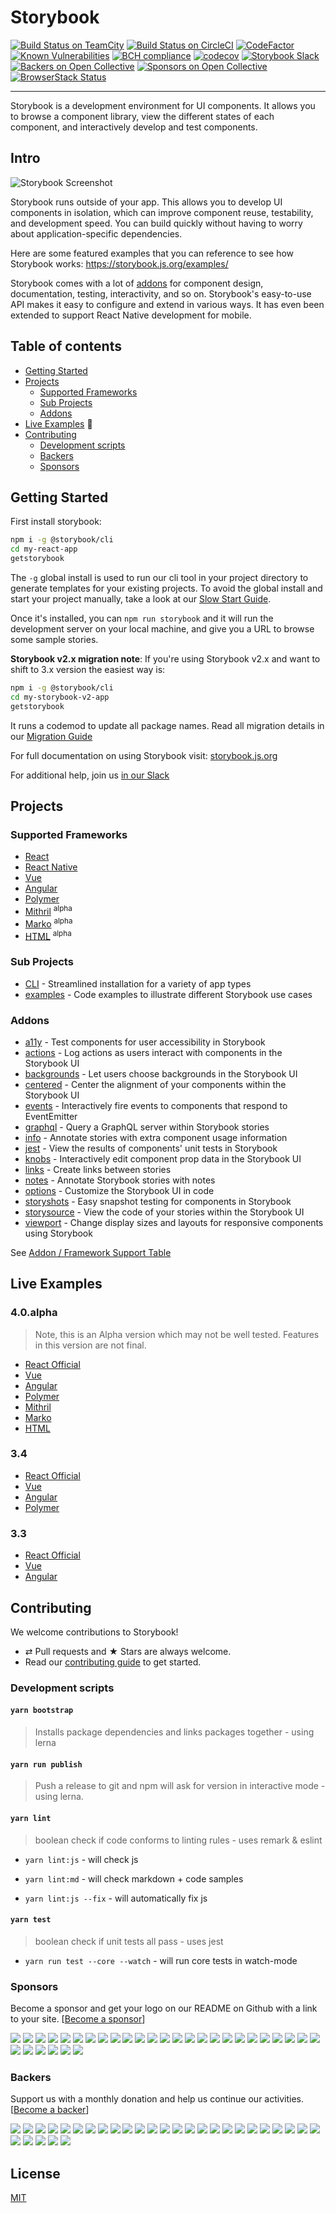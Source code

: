 # Storybook

[![Build Status on TeamCity](https://teamcity.jetbrains.com/app/rest/builds/buildType:OpenSourceProjects_Storybook_Build_2/statusIcon.svg)](https://teamcity.jetbrains.com/viewType.html?buildTypeId=OpenSourceProjects_Storybook_Build_2&branch_OpenSourceProjects_Storybook=%3Cdefault%3E&tab=buildTypeStatusDiv)
[![Build Status on CircleCI](https://circleci.com/gh/storybooks/storybook.svg?style=shield)](https://circleci.com/gh/storybooks/storybook)
[![CodeFactor](https://www.codefactor.io/repository/github/storybooks/storybook/badge)](https://www.codefactor.io/repository/github/storybooks/storybook)
[![Known Vulnerabilities](https://snyk.io/test/github/storybooks/storybook/badge.svg)](https://snyk.io/test/github/storybooks/storybook)
[![BCH compliance](https://bettercodehub.com/edge/badge/storybooks/storybook)](https://bettercodehub.com/results/storybooks/storybook) [![codecov](https://codecov.io/gh/storybooks/storybook/branch/master/graph/badge.svg)](https://codecov.io/gh/storybooks/storybook)
[![Storybook Slack](https://now-examples-slackin-rrirkqohko.now.sh/badge.svg)](https://now-examples-slackin-rrirkqohko.now.sh/)
[![Backers on Open Collective](https://opencollective.com/storybook/backers/badge.svg)](#backers) [![Sponsors on Open Collective](https://opencollective.com/storybook/sponsors/badge.svg)](#sponsors)
[![BrowserStack Status](https://www.browserstack.com/automate/badge.svg?badge_key=<badge_key>)](https://www.browserstack.com/automate/public-build/<badge_key>)

* * *

Storybook is a development environment for UI components.
It allows you to browse a component library, view the different states of each component, and interactively develop and test components.

## Intro

![Storybook Screenshot](app/react/docs/demo.gif)

Storybook runs outside of your app. This allows you to develop UI components in isolation, which can improve component reuse, testability, and development speed. You can build quickly without having to worry about application-specific dependencies.

Here are some featured examples that you can reference to see how Storybook works: <https://storybook.js.org/examples/>

Storybook comes with a lot of [addons](https://storybook.js.org/addons/introduction/) for component design, documentation, testing, interactivity, and so on. Storybook's easy-to-use API makes it easy to configure and extend in various ways. It has even been extended to support React Native development for mobile.

## Table of contents

-   [Getting Started](#getting-started)
-   [Projects](#projects)
    -   [Supported Frameworks](#supported-frameworks)
    -   [Sub Projects](#sub-projects)
    -   [Addons](#addons)
-   [Live Examples](#live-examples) 💪
-   [Contributing](#contributing)
    -   [Development scripts](#development-scripts)
    -   [Backers](#backers)
    -   [Sponsors](#sponsors)

## Getting Started

First install storybook:

```sh
npm i -g @storybook/cli
cd my-react-app
getstorybook
```

The `-g` global install is used to run our cli tool in your project directory to generate templates for your existing projects. To avoid the global install and start your project manually, take a look at our [Slow Start Guide](https://storybook.js.org/basics/slow-start-guide/).

Once it's installed, you can `npm run storybook` and it will run the development server on your local machine, and give you a URL to browse some sample stories.

**Storybook v2.x migration note**: If you're using Storybook v2.x and want to shift to 3.x version the easiest way is:

```sh
npm i -g @storybook/cli
cd my-storybook-v2-app
getstorybook
```

It runs a codemod to update all package names. Read all migration details in our [Migration Guide](MIGRATION.md)

For full documentation on using Storybook visit: [storybook.js.org](https://storybook.js.org)

For additional help, join us [in our Slack](https://now-examples-slackin-rrirkqohko.now.sh/)

## Projects

### Supported Frameworks

-   [React](app/react)
-   [React Native](app/react-native)
-   [Vue](app/vue)
-   [Angular](app/angular)
-   [Polymer](app/polymer)
-   [Mithril](app/mithril) <sup>alpha</sup>
-   [Marko](app/marko) <sup>alpha</sup>
-   [HTML](app/html) <sup>alpha</sup>

### Sub Projects

-   [CLI](lib/cli) - Streamlined installation for a variety of app types
-   [examples](examples) - Code examples to illustrate different Storybook use cases

### Addons

-   [a11y](addons/a11y/) - Test components for user accessibility in Storybook
-   [actions](addons/actions/) - Log actions as users interact with components in the Storybook UI
-   [backgrounds](addons/backgrounds/) - Let users choose backgrounds in the Storybook UI
-   [centered](addons/centered/) - Center the alignment of your components within the Storybook UI
-   [events](addons/events/) - Interactively fire events to components that respond to EventEmitter
-   [graphql](addons/graphql/) - Query a GraphQL server within Storybook stories
-   [info](addons/info/) - Annotate stories with extra component usage information
-   [jest](addons/jest/) - View the results of components' unit tests in Storybook
-   [knobs](addons/knobs/) - Interactively edit component prop data in the Storybook UI
-   [links](addons/links/) - Create links between stories
-   [notes](addons/notes/) - Annotate Storybook stories with notes
-   [options](addons/options/) - Customize the Storybook UI in code
-   [storyshots](addons/storyshots/) - Easy snapshot testing for components in Storybook
-   [storysource](addons/storysource/) - View the code of your stories within the Storybook UI
-   [viewport](addons/viewport/) - Change display sizes and layouts for responsive components using Storybook

See [Addon / Framework Support Table](ADDONS_SUPPORT.md)

## Live Examples

### 4.0.alpha
> Note, this is an Alpha version which may not be well tested. Features in this version are not final.

- [React Official](https://storybooks-official.netlify.com)
- [Vue](https://storybooks-vue.netlify.com/)
- [Angular](https://storybooks-angular.netlify.com/)
- [Polymer](https://storybooks-polymer.netlify.com/)
- [Mithril](https://storybooks-mithril.netlify.com/)
- [Marko](https://storybooks-marko.netlify.com/)
- [HTML](https://storybooks-html.netlify.com/)

### 3.4
- [React Official](https://release-3-4--storybooks-official.netlify.com)
- [Vue](https://release-3-4--storybooks-vue.netlify.com/)
- [Angular](https://release-3-4--storybooks-angular.netlify.com/)
- [Polymer](https://release-3-4--storybooks-polymer.netlify.com/)

### 3.3
- [React Official](https://release-3-3--storybooks-official.netlify.com)
- [Vue](https://release-3-3--storybooks-vue.netlify.com/)
- [Angular](https://release-3-3--storybooks-angular.netlify.com/)

## Contributing

We welcome contributions to Storybook!

-   ⇄ Pull requests and ★ Stars are always welcome.
-   Read our [contributing guide](CONTRIBUTING.md) to get started.

### Development scripts

#### `yarn bootstrap`

> Installs package dependencies and links packages together - using lerna

#### `yarn run publish`

> Push a release to git and npm
> will ask for version in interactive mode - using lerna.

#### `yarn lint`

> boolean check if code conforms to linting rules - uses remark & eslint

-   `yarn lint:js` - will check js
-   `yarn lint:md` - will check markdown + code samples

-   `yarn lint:js --fix` - will automatically fix js

#### `yarn test`

> boolean check if unit tests all pass - uses jest

-   `yarn run test --core --watch` - will run core tests in watch-mode

### Sponsors

Become a sponsor and get your logo on our README on Github with a link to your site. \[[Become a sponsor](https://opencollective.com/storybook#sponsor)]

<a href="https://opencollective.com/storybook/sponsor/0/website" target="_blank"><img src="https://opencollective.com/storybook/sponsor/0/avatar.svg"></a>
<a href="https://opencollective.com/storybook/sponsor/1/website" target="_blank"><img src="https://opencollective.com/storybook/sponsor/1/avatar.svg"></a>
<a href="https://opencollective.com/storybook/sponsor/2/website" target="_blank"><img src="https://opencollective.com/storybook/sponsor/2/avatar.svg"></a>
<a href="https://opencollective.com/storybook/sponsor/3/website" target="_blank"><img src="https://opencollective.com/storybook/sponsor/3/avatar.svg"></a>
<a href="https://opencollective.com/storybook/sponsor/4/website" target="_blank"><img src="https://opencollective.com/storybook/sponsor/4/avatar.svg"></a>
<a href="https://applitools.com/" target="_blank"><img src="https://file-xvimrfykua.now.sh/"></a>
<a href="https://opencollective.com/storybook/sponsor/5/website" target="_blank"><img src="https://opencollective.com/storybook/sponsor/5/avatar.svg"></a>
<a href="https://opencollective.com/storybook/sponsor/6/website" target="_blank"><img src="https://opencollective.com/storybook/sponsor/6/avatar.svg"></a>
<a href="https://opencollective.com/storybook/sponsor/7/website" target="_blank"><img src="https://opencollective.com/storybook/sponsor/7/avatar.svg"></a>
<a href="https://opencollective.com/storybook/sponsor/8/website" target="_blank"><img src="https://opencollective.com/storybook/sponsor/8/avatar.svg"></a>
<a href="https://opencollective.com/storybook/sponsor/9/website" target="_blank"><img src="https://opencollective.com/storybook/sponsor/9/avatar.svg"></a>
<a href="https://opencollective.com/storybook/sponsor/10/website" target="_blank"><img src="https://opencollective.com/storybook/sponsor/10/avatar.svg"></a>
<a href="https://opencollective.com/storybook/sponsor/11/website" target="_blank"><img src="https://opencollective.com/storybook/sponsor/11/avatar.svg"></a>
<a href="https://opencollective.com/storybook/sponsor/12/website" target="_blank"><img src="https://opencollective.com/storybook/sponsor/12/avatar.svg"></a>
<a href="https://opencollective.com/storybook/sponsor/13/website" target="_blank"><img src="https://opencollective.com/storybook/sponsor/13/avatar.svg"></a>
<a href="https://opencollective.com/storybook/sponsor/14/website" target="_blank"><img src="https://opencollective.com/storybook/sponsor/14/avatar.svg"></a>
<a href="https://opencollective.com/storybook/sponsor/15/website" target="_blank"><img src="https://opencollective.com/storybook/sponsor/15/avatar.svg"></a>
<a href="https://opencollective.com/storybook/sponsor/16/website" target="_blank"><img src="https://opencollective.com/storybook/sponsor/16/avatar.svg"></a>
<a href="https://opencollective.com/storybook/sponsor/17/website" target="_blank"><img src="https://opencollective.com/storybook/sponsor/17/avatar.svg"></a>
<a href="https://opencollective.com/storybook/sponsor/18/website" target="_blank"><img src="https://opencollective.com/storybook/sponsor/18/avatar.svg"></a>
<a href="https://opencollective.com/storybook/sponsor/19/website" target="_blank"><img src="https://opencollective.com/storybook/sponsor/19/avatar.svg"></a>
<a href="https://opencollective.com/storybook/sponsor/20/website" target="_blank"><img src="https://opencollective.com/storybook/sponsor/20/avatar.svg"></a>
<a href="https://opencollective.com/storybook/sponsor/21/website" target="_blank"><img src="https://opencollective.com/storybook/sponsor/21/avatar.svg"></a>
<a href="https://opencollective.com/storybook/sponsor/22/website" target="_blank"><img src="https://opencollective.com/storybook/sponsor/22/avatar.svg"></a>
<a href="https://opencollective.com/storybook/sponsor/23/website" target="_blank"><img src="https://opencollective.com/storybook/sponsor/23/avatar.svg"></a>
<a href="https://opencollective.com/storybook/sponsor/24/website" target="_blank"><img src="https://opencollective.com/storybook/sponsor/24/avatar.svg"></a>
<a href="https://opencollective.com/storybook/sponsor/25/website" target="_blank"><img src="https://opencollective.com/storybook/sponsor/25/avatar.svg"></a>
<a href="https://opencollective.com/storybook/sponsor/26/website" target="_blank"><img src="https://opencollective.com/storybook/sponsor/26/avatar.svg"></a>
<a href="https://opencollective.com/storybook/sponsor/27/website" target="_blank"><img src="https://opencollective.com/storybook/sponsor/27/avatar.svg"></a>
<a href="https://opencollective.com/storybook/sponsor/28/website" target="_blank"><img src="https://opencollective.com/storybook/sponsor/28/avatar.svg"></a>
<a href="https://opencollective.com/storybook/sponsor/29/website" target="_blank"><img src="https://opencollective.com/storybook/sponsor/29/avatar.svg"></a>

### Backers

Support us with a monthly donation and help us continue our activities. \[[Become a backer](https://opencollective.com/storybook#backer)]

<a href="https://opencollective.com/storybook/backer/0/website" target="_blank"><img src="https://opencollective.com/storybook/backer/0/avatar.svg"></a>
<a href="https://opencollective.com/storybook/backer/1/website" target="_blank"><img src="https://opencollective.com/storybook/backer/1/avatar.svg"></a>
<a href="https://opencollective.com/storybook/backer/2/website" target="_blank"><img src="https://opencollective.com/storybook/backer/2/avatar.svg"></a>
<a href="https://opencollective.com/storybook/backer/3/website" target="_blank"><img src="https://opencollective.com/storybook/backer/3/avatar.svg"></a>
<a href="https://opencollective.com/storybook/backer/4/website" target="_blank"><img src="https://opencollective.com/storybook/backer/4/avatar.svg"></a>
<a href="https://opencollective.com/storybook/backer/5/website" target="_blank"><img src="https://opencollective.com/storybook/backer/5/avatar.svg"></a>
<a href="https://opencollective.com/storybook/backer/6/website" target="_blank"><img src="https://opencollective.com/storybook/backer/6/avatar.svg"></a>
<a href="https://opencollective.com/storybook/backer/7/website" target="_blank"><img src="https://opencollective.com/storybook/backer/7/avatar.svg"></a>
<a href="https://opencollective.com/storybook/backer/8/website" target="_blank"><img src="https://opencollective.com/storybook/backer/8/avatar.svg"></a>
<a href="https://opencollective.com/storybook/backer/9/website" target="_blank"><img src="https://opencollective.com/storybook/backer/9/avatar.svg"></a>
<a href="https://opencollective.com/storybook/backer/10/website" target="_blank"><img src="https://opencollective.com/storybook/backer/10/avatar.svg"></a>
<a href="https://opencollective.com/storybook/backer/11/website" target="_blank"><img src="https://opencollective.com/storybook/backer/11/avatar.svg"></a>
<a href="https://opencollective.com/storybook/backer/12/website" target="_blank"><img src="https://opencollective.com/storybook/backer/12/avatar.svg"></a>
<a href="https://opencollective.com/storybook/backer/13/website" target="_blank"><img src="https://opencollective.com/storybook/backer/13/avatar.svg"></a>
<a href="https://opencollective.com/storybook/backer/14/website" target="_blank"><img src="https://opencollective.com/storybook/backer/14/avatar.svg"></a>
<a href="https://opencollective.com/storybook/backer/15/website" target="_blank"><img src="https://opencollective.com/storybook/backer/15/avatar.svg"></a>
<a href="https://opencollective.com/storybook/backer/16/website" target="_blank"><img src="https://opencollective.com/storybook/backer/16/avatar.svg"></a>
<a href="https://opencollective.com/storybook/backer/17/website" target="_blank"><img src="https://opencollective.com/storybook/backer/17/avatar.svg"></a>
<a href="https://opencollective.com/storybook/backer/18/website" target="_blank"><img src="https://opencollective.com/storybook/backer/18/avatar.svg"></a>
<a href="https://opencollective.com/storybook/backer/19/website" target="_blank"><img src="https://opencollective.com/storybook/backer/19/avatar.svg"></a>
<a href="https://opencollective.com/storybook/backer/20/website" target="_blank"><img src="https://opencollective.com/storybook/backer/20/avatar.svg"></a>
<a href="https://opencollective.com/storybook/backer/21/website" target="_blank"><img src="https://opencollective.com/storybook/backer/21/avatar.svg"></a>
<a href="https://opencollective.com/storybook/backer/22/website" target="_blank"><img src="https://opencollective.com/storybook/backer/22/avatar.svg"></a>
<a href="https://opencollective.com/storybook/backer/23/website" target="_blank"><img src="https://opencollective.com/storybook/backer/23/avatar.svg"></a>
<a href="https://opencollective.com/storybook/backer/24/website" target="_blank"><img src="https://opencollective.com/storybook/backer/24/avatar.svg"></a>
<a href="https://opencollective.com/storybook/backer/25/website" target="_blank"><img src="https://opencollective.com/storybook/backer/25/avatar.svg"></a>
<a href="https://opencollective.com/storybook/backer/26/website" target="_blank"><img src="https://opencollective.com/storybook/backer/26/avatar.svg"></a>
<a href="https://opencollective.com/storybook/backer/27/website" target="_blank"><img src="https://opencollective.com/storybook/backer/27/avatar.svg"></a>
<a href="https://opencollective.com/storybook/backer/28/website" target="_blank"><img src="https://opencollective.com/storybook/backer/28/avatar.svg"></a>
<a href="https://opencollective.com/storybook/backer/29/website" target="_blank"><img src="https://opencollective.com/storybook/backer/29/avatar.svg"></a>

## License

[MIT](https://github.com/storybooks/storybook/blob/master/LICENSE)
